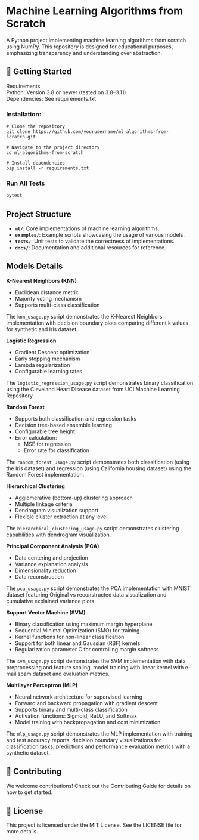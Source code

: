# Machine Learning Algorithms from Scratch

A Python project implementing machine learning algorithms from scratch using NumPy. This repository is designed for educational purposes, emphasizing transparency and understanding over abstraction.

## 🚀 Getting Started

Requirements  
Python: Version 3.8 or newer (tested on 3.8–3.11)  
Dependencies: See requirements.txt

### Installation:

```
# Clone the repository
git clone https://github.com/yourusername/ml-algorithms-from-scratch.git

# Navigate to the project directory
cd ml-algorithms-from-scratch

# Install dependencies
pip install -r requirements.txt
```

### Run All Tests

```bash
pytest
```

## Project Structure

-   **`ml/`**: Core implementations of machine learning algorithms.
-   **`examples/`**: Example scripts showcasing the usage of various models.
-   **`tests/`**: Unit tests to validate the correctness of implementations.
-   **`docs/`**: Documentation and additional resources for reference.

## Models Details

**K-Nearest Neighbors (KNN)**

-   Euclidean distance metric
-   Majority voting mechanism
-   Supports multi-class classification

The `knn_usage.py` script demonstrates the K-Nearest Neighbors implementation with decision boundary plots comparing different k values for synthetic and Iris dataset.

**Logistic Regression**

-   Gradient Descent optimization
-   Early stopping mechanism
-   Lambda regularization
-   Configurable learning rates

The `logistic_regression_usage.py` script demonstrates binary classification using the Cleveland Heart Disease dataset from UCI Machine Learning Repository.

**Random Forest**

-   Supports both classification and regression tasks
-   Decision tree-based ensemble learning
-   Configurable tree height
-   Error calculation:
    -   MSE for regression
    -   Error rate for classification

The `random_forest_usage.py` script demonstrates both classification (using the Iris dataset) and regression (using California housing dataset) using the Random Forest implementation.

**Hierarchical Clustering**

-   Agglomerative (bottom-up) clustering approach
-   Multiple linkage criteria
-   Dendrogram visualization support
-   Flexible cluster extraction at any level

The `hierarchical_clustering_usage.py` script demonstrates clustering capabilities with dendrogram visualization.

**Principal Component Analysis (PCA)**

-   Data centering and projection
-   Variance explanation analysis
-   Dimensionality reduction
-   Data reconstruction

The `pca_usage.py` script demonstrates the PCA implementation with MNIST dataset featuring Original vs reconstructed data visualization and cumulative explained variance plots

**Support Vector Machine (SVM)**

-   Binary classification using maximum margin hyperplane
-   Sequential Minimal Optimization (SMO) for training
-   Kernel functions for non-linear classification
-   Support for both linear and Gaussian (RBF) kernels
-   Regularization parameter C for controlling margin softness

The `svm_usage.py` script demonstrates the SVM implementation with data preprocessing and feature scaling, model training with linear kernel with e-mail spam dataset and evaluation metrics.

**Multilayer Perceptron (MLP)**

-   Neural network architecture for supervised learning
-   Forward and backward propagation with gradient descent
-   Supports binary and multi-class classification
-   Activation functions: Sigmoid, ReLU, and Softmax
-   Model training with backpropagation and cost minimization

The `mlp_usage.py` script demonstrates the MLP implementation with training and test accuracy reports, decision boundary visualizations for classification tasks, predictions and performance evaluation metrics with a synthetic dataset.

## 🤝 Contributing

We welcome contributions! Check out the Contributing Guide for details on how to get started.

## 📝 License

This project is licensed under the MIT License. See the LICENSE file for more details.
